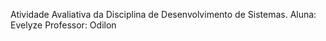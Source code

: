 Atividade Avaliativa da Disciplina de Desenvolvimento de Sistemas.
Aluna: Evelyze 
Professor: Odilon
